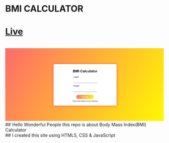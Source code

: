 # BMI CALCULATOR
# [Live](https://webmicalculator.netlify.app/)
<br>
<img src="img/read.png" >
## Hello Wonderful People this repo is about Body Mass Index(BMI) Calculator
<br>
## I created this site using HTML5, CSS & JavaScript
